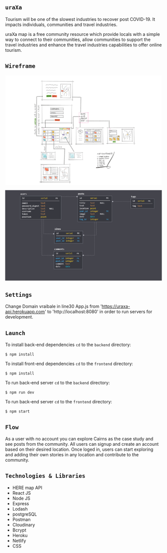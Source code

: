 ## `uraXa`

Tourism will be one of the slowest industries to recover post COVID-19. It impacts individuals, communities and travel industries.

uraXa map is a free community resource which provide locals with a simple way to connect to their communities, allow communities to support the travel industries and enhance the travel industries capabilities to offer online tourism.

## `Wireframe`

![](wireframes/wireframe1.jpg)

![](wireframes/wireframe2.png)

## `Settings`

Change Domain vraibale in line30 App.js from 'https://uraxa-api.herokuapp.com' to 'http://localhost:8080' in order to run servers for development.

## `Launch`

To install back-end dependencies `cd` to the `backend` directory:

```
$ npm install
```

To install front-end dependencies `cd` to the `frontend` directory:

```
$ npm install
```

To run back-end server `cd` to the `backend` directory:

```
$ npm run dev
```

To run back-end server `cd` to the `frontend` directory:

```
$ npm start
```

## `Flow`

As a user with no account you can explore Cairns as the case study and see posts from the community. All users can signup and create an account based on their desired location. Once loged in, users can start exploring and adding their own stories in any location and contribute to the community.

## `Technologies & Libraries`

- HERE map API
- React JS
- Node JS
- Express
- Lodash
- postgreSQL
- Postman
- Cloudinary
- Bcrypt
- Heroku
- Netlify
- CSS